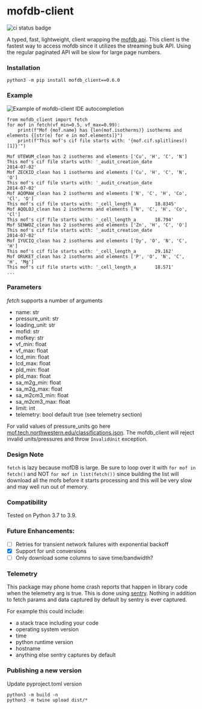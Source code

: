 # mofdb-client
![ci status badge](https://api.travis-ci.com/n8ta/mofdb-client.svg?branch=master)

A typed, fast, lightweight, client wrapping the [mofdb api](https://mof.tech.northwestern.edu/api). This client is the fastest way to access
mofdb since it utilizes the streaming bulk API. Using the regular paginated API will be slow for large page numbers.

### Installation

```shell
python3 -m pip install mofdb_client==0.6.0
```

### Example

![Example of mofdb-client IDE autocompletion](assets/screen0.png)

```python3
from mofdb_client import fetch
for mof in fetch(vf_min=0.5, vf_max=0.99):
    print(f"Mof {mof.name} has {len(mof.isotherms)} isotherms and elements {[str(e) for e in mof.elements]}")
    print(f"This mof's cif file starts with: '{mof.cif.splitlines()[1]}'")
```

```
Mof UTEWUM_clean has 2 isotherms and elements ['Cu', 'H', 'C', 'N']
This mof's cif file starts with: '_audit_creation_date              2014-07-02'
Mof ZECKID_clean has 1 isotherms and elements ['Cu', 'H', 'C', 'N', 'O']
This mof's cif file starts with: '_audit_creation_date              2014-07-02'
Mof AQOMAW_clean has 2 isotherms and elements ['N', 'C', 'H', 'Co', 'Cl', 'O']
This mof's cif file starts with: '_cell_length_a       18.8345'
Mof AQOLOJ_clean has 2 isotherms and elements ['N', 'C', 'H', 'Co', 'Cl']
This mof's cif file starts with: '_cell_length_a       18.794'
Mof SENWOZ_clean has 2 isotherms and elements ['Zn', 'H', 'C', 'O']
This mof's cif file starts with: '_audit_creation_date              2014-07-02'
Mof IYUCIQ_clean has 2 isotherms and elements ['Dy', 'O', 'N', 'C', 'H']
This mof's cif file starts with: '_cell_length_a       29.162'
Mof ORUKET_clean has 2 isotherms and elements ['P', 'O', 'N', 'C', 'H', 'Mg']
This mof's cif file starts with: '_cell_length_a       18.571'
...
```

### Parameters
*fetch* supports a number of arguments
- name: str
- pressure_unit: str
- loading_unit: str
- mofid: str 
- mofkey: str 
- vf_min: float 
- vf_max: float 
- lcd_min: float 
- lcd_max: float 
- pld_min: float 
- pld_max: float 
- sa_m2g_min: float 
- sa_m2g_max: float 
- sa_m2cm3_min: float 
- sa_m2cm3_max: float 
- limit: int
- telemetry: bool default true (see telemetry section)

For valid values of pressure_units go here [mof.tech.northwestern.edu/classifications.json](https://mof.tech.northwestern.edu/classifications.json). The mofdb_client will reject invalid
units/pressures and throw `InvalidUnit` exception.

### Design Note
`fetch` is lazy because mofDB is large. Be sure to loop over it with `for mof in fetch()` and NOT `for mof in list(fetch())` since 
building the list will download all the mofs before it starts processing and this will be very slow and may well run out of memory.

### Compatibility
Tested on Python 3.7 to 3.9.

### Future Enhancements:
- [ ] Retries for transient network failures with exponential backoff
- [X] Support for unit conversions
- [ ] Only download some columns to save time/bandwidth?

### Telemetry
This package may phone home crash reports that happen in library code when the telemetry arg is true. This is done using 
[sentry](https://docs.sentry.io/). Nothing in addition to fetch params and data captured by default by sentry is ever
captured.

For example this could include:
- a stack trace including your code
- operating system version
- time
- python runtime version
- hostname
- anything else sentry captures by default

### Publishing a new version
Update pyproject.toml version

```
python3 -m build -n
python3 -m twine upload dist/*
```


